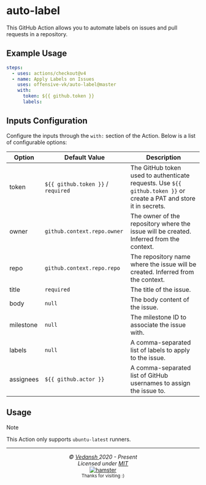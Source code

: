 # auto-label

This GitHub Action allows you to automate labels on issues and pull requests in a repository.

## Example Usage

```yml
steps:
  - uses: actions/checkout@v4
  - name: Apply Labels on Issues
    uses: offensive-vk/auto-label@master
    with:
      token: ${{ github.token }}
      labels: 
```

## Inputs Configuration

Configure the inputs through the `with:` section of the Action. Below is a list of configurable options:

| Option    | Default Value                 | Description |
|-----------|-------------------------------|-------------|
| token     | `${{ github.token }}` / `required` | The GitHub token used to authenticate requests. Use `${{ github.token }}` or create a PAT and store it in secrets. |
| owner     | `github.context.repo.owner`   | The owner of the repository where the issue will be created. Inferred from the context. |
| repo      | `github.context.repo.repo`    | The repository name where the issue will be created. Inferred from the context. |
| title     | `required`                    | The title of the issue. |
| body      |  `null`                              | The body content of the issue. |
| milestone |        `null`                       | The milestone ID to associate the issue with. |
| labels    |         `null`                      | A comma-separated list of labels to apply to the issue. |
| assignees |         `${{ github.actor }}`                      | A comma-separated list of GitHub usernames to assign the issue to. |

## Usage

> [!NOTE]  
> This Action only supports `ubuntu-latest` runners.

***

<p align="center">
  <i>&copy; <a href="https://github.com/offensive-vk/">Vedansh </a> 2020 - Present</i><br>
  <i>Licensed under <a href="https://github.com/offensive-vk/auto-issue?tab=MIT-1-ov-file">MIT</a></i><br>
  <a href="https://github.com/TheHamsterBot"><img src="https://i.ibb.co/4KtpYxb/octocat-clean-mini.png" alt="hamster"/></a><br>
  <sup>Thanks for visiting :)</sup>
</p>
